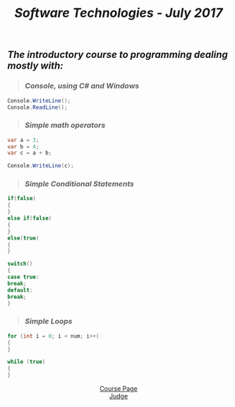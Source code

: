 <h1 align="center"><em>Software Technologies - July 2017</em></h1>
 
<br />

 ## *The introductory course to programming dealing mostly with:*
>  ### *Console, using C# and Windows*
 ```C#
 Console.WriteLine();
 Console.ReadLine();
 ```
> ### *Simple math operators*
 ```C#
 var a = 3;
 var b = 4;
 var c = a + b;
 
 Console.WriteLine(c);
 ```
> ### *Simple Conditional Statements*
 ```C#
 if(false)
 {
 }
 else if(false)
 {
 }
 else(true)
 {
 }
 
 switch()
 {
 case true:
 break;
 default:
 break;
 }
 ```
> ### *Simple Loops*
 ```C#
 for (int i = 0; i < num; i++) 
 {
 }
 
 while (true)
 {
 }
 ```
<p align="center">
<a href="https://softuni.bg/trainings/1621/software-technologies-july-2017">Course Page</a> <br />
<a href="https://judge.softuni.bg/Contests#!/List/ByCategory/41/Software-Technologies">Judge</a>
<p>
